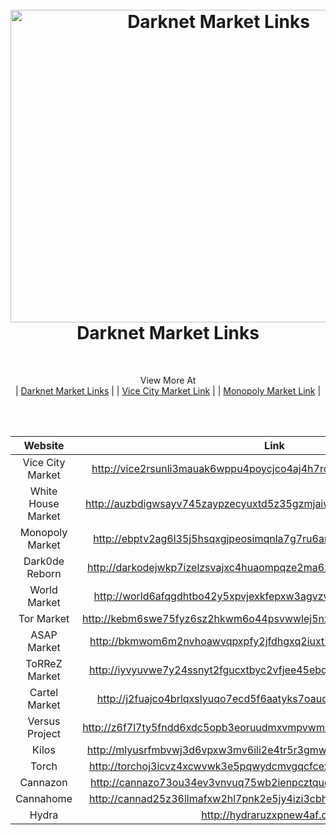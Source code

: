 <h1 align="center">
  <br>
  <a href="http://darknetmarketlinks.xyz"><img src="https://i.imgur.com/o7OFz1K.jpeg" alt="Darknet Market Links" height="500" width="650"></a>
  <br>
  Darknet Market Links
  <br>
</h1>
<br>
<p align="center">
  View More At <br>
  | <a href="https://darknetmarketlinks.xyz">Darknet Market Links</a> |
  | <a href="https://vicecitymarket.link">Vice City Market Link</a> |
  | <a href="https://getmonopoly.link">Monopoly Market Link</a> |
</p>

<br><br>

| Website  | Link  |
| :-----: | :-: |
| Vice City Market | http://vice2rsunli3mauak6wppu4poycjco4aj4h7rcgmf7p6eyiqzywxglid.onion |
| White House Market | http://auzbdigwsayv745zaypzecyuxtd5z35gzmjaiwzfnmzhxsccrbqykpqd.onion |
| Monopoly Market | http://ebptv2ag6l35j5hsqxgjpeosimqnla7g7ru6amj44ydofksnquc3ziid.onion |
| Dark0de Reborn | http://darkodejwkp7izelzsvajxc4huaompqze2ma62ukf6qeenrchusqeqqd.onion |
| World Market | http://world6afqgdhtbo42y5xpvjexkfepxw3agvzvt6gbxl2tda3tld6p7id.onion |
| Tor Market | http://kebm6swe75fyz6sz2hkwm6o44psvwwlej5nxvhnfumtncveuolyl4zad.onion |
| ASAP Market | http://bkmwom6m2nvhoawvqpxpfy2jfdhgxq2iuxt7dvs7imjtaqi7nv4lfyid.onion |
| ToRReZ Market | http://iyvyuvwe7y24ssnyt2fgucxtbyc2vfjee45ebq5vqp7denrcg2rzopad.onion |
| Cartel Market | http://j2fuajco4brlqxslyuqo7ecd5f6aatyks7oaud3bgjtxq56mylcosrid.onion |
| Versus Project | http://z6f7l7ty5fndd6xdc5opb3eoruudmxvmpvwmuidaq2hel5fnbqzo6wyd.onion |
| Kilos | http://mlyusrfmbvwj3d6vpxw3mv6ili2e4tr5r3gmwzx6m5ksrojyh6s63eid.onion |
| Torch | http://torchoj3icvz4xcwvwk3e5pqwydcmvgqcfcex2awshjpc7q4zrpldrid.onion |
| Cannazon | http://cannazo73ou34ev3vnvuq75wb2ienpcztqudkdozpuitvykqhvtiffyd.onion |
| Cannahome | http://cannad25z36llmafxw2hl7pnk2e5jy4izi3cbhghzt477fz2qgmjgdyd.onion |
| Hydra | http://hydraruzxpnew4af.onion |

